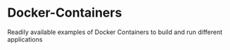 # Docker-Containers
Readily available examples of Docker Containers to build and run different applications
